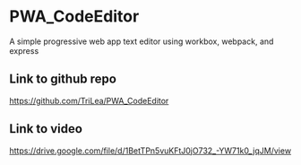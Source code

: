 # PWA_CodeEditor
A simple progressive web app text editor
using workbox, webpack, and express

## Link to github repo
https://github.com/TriLea/PWA_CodeEditor

## Link to video
https://drive.google.com/file/d/1BetTPn5vuKFtJ0jO732_-YW71k0_jqJM/view
